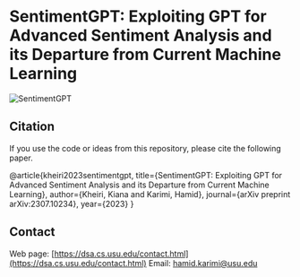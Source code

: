 # SentimentGPT: Exploiting GPT for Advanced Sentiment Analysis and its Departure from Current Machine Learning

![SentimentGPT](https://dsa.cs.usu.edu/Files/SentimentGPT-Framework.jpg)



## Citation

If you use the code or ideas from this repository, please cite the following paper.


@article{kheiri2023sentimentgpt,
  title={SentimentGPT: Exploiting GPT for Advanced Sentiment Analysis and its Departure from Current Machine Learning},
  author={Kheiri, Kiana and Karimi, Hamid},
  journal={arXiv preprint arXiv:2307.10234},
  year={2023}
}



## Contact
Web page: [https://dsa.cs.usu.edu/contact.html](https://dsa.cs.usu.edu/contact.html)
Email: [hamid.karimi@usu.edu](hamid.karimi@usu.edu)
